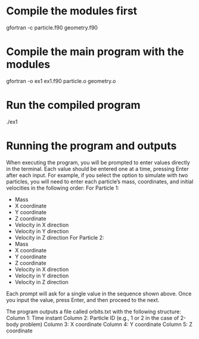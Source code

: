 
# Compile the modules first
gfortran -c particle.f90 geometry.f90

# Compile the main program with the modules
gfortran -o ex1 ex1.f90 particle.o geometry.o

# Run the compiled program
./ex1

# Running the program and outputs

When executing the program, you will be prompted to enter values directly in the terminal. Each value should be entered one at a time, pressing Enter after each input. For example, if you select the option to simulate with two particles, you will need to enter each particle’s mass, coordinates, and initial velocities in the following order:
For Particle 1:
  - Mass
  - X coordinate
  - Y coordinate
  - Z coordinate
  - Velocity in X direction
  - Velocity in Y direction
  - Velocity in Z direction
For Particle 2:
  - Mass
  - X coordinate
  - Y coordinate
  - Z coordinate
  - Velocity in X direction
  - Velocity in Y direction
  - Velocity in Z direction

Each prompt will ask for a single value in the sequence shown above. Once you input the value, press Enter, and then proceed to the next.

The program outputs a file called orbits.txt with the following structure:
  Column 1: Time instant
  Column 2: Particle ID (e.g., 1 or 2 in the case of 2-body problem)
  Column 3: X coordinate
  Column 4: Y coordinate
  Column 5: Z coordinate
